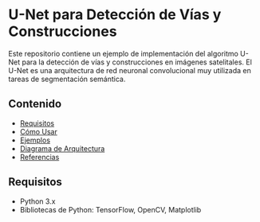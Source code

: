 # U-Net para Detección de Vías y Construcciones

Este repositorio contiene un ejemplo de implementación del algoritmo U-Net para la detección de vías y construcciones en imágenes satelitales. El U-Net es una arquitectura de red neuronal convolucional muy utilizada en tareas de segmentación semántica.

## Contenido

- [Requisitos](#requisitos)
- [Cómo Usar](#cómo-usar)
- [Ejemplos](#ejemplos)
- [Diagrama de Arquitectura](#diagrama-de-arquitectura)
- [Referencias](#referencias)

## Requisitos

- Python 3.x
- Bibliotecas de Python: TensorFlow, OpenCV, Matplotlib

